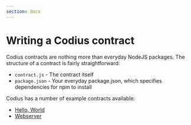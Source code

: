 ```yaml
---
section: docs
---
```


# Writing a Codius contract

Codius contracts are nothing more than everyday NodeJS packages. The structure
of a contract is fairly straightforward:

* ``contract.js`` - The contract itself
* ``package.json`` - Your everyday package.json, which specifies dependencies
  for npm to install

Codius has a number of example contracts available:

* [Hello, World](http://github.com/codius/example-helloworld)
* [Webserver](http://github.com/codius/example-webserver)

